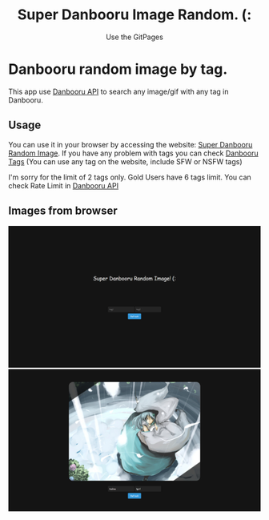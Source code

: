 <h1 align="center">Super Danbooru Image Random. (:</h1>

<p align="center">Use the GitPages</p>

# Danbooru random image by tag.
This app use [Danbooru API](https://danbooru.donmai.us/wiki_pages/help:api) to search any image/gif with any tag in Danbooru.
## Usage
You can use it in your browser by accessing the website: [Super Danbooru Random Image](https://yamuiuurubu.github.io/Danbooru-Random-Image/).
If you have any problem with tags you can check [Danbooru Tags](https://danbooru.donmai.us/tags) (You can use any tag on the website, include SFW or NSFW tags)

I'm sorry for the limit of 2 tags only. Gold Users have 6 tags limit. You can check Rate Limit in [Danbooru API](https://danbooru.donmai.us/wiki_pages/help:api)

## Images from browser

![Talk buttons](/images/menu.png)
![Talk buttons](/images/image_searching.png)
